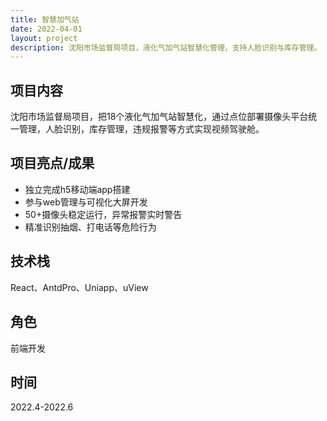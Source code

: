 ```yaml
---
title: 智慧加气站
date: 2022-04-01
layout: project
description: 沈阳市场监督局项目，液化气加气站智慧化管理，支持人脸识别与库存管理。
---
```


## 项目内容

沈阳市场监督局项目，把18个液化气加气站智慧化，通过点位部署摄像头平台统一管理，人脸识别，库存管理，违规报警等方式实现视频驾驶舱。

## 项目亮点/成果

- 独立完成h5移动端app搭建
- 参与web管理与可视化大屏开发
- 50+摄像头稳定运行，异常报警实时警告
- 精准识别抽烟、打电话等危险行为

## 技术栈

React、AntdPro、Uniapp、uView

## 角色

前端开发

## 时间

2022.4-2022.6
